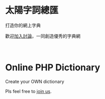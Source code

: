 # 太陽字詞總匯
打造你的網上字典<p>
歡迎<a href="http://hkcitizen.co.nf/d/20-online-php-dictionary">加入討論</a>，一同創造優秀的字典網<p>　<p>
  
# Online PHP Dictionary
Create your OWN dictionary<p>
Pls feel free to <a href="http://hkcitizen.co.nf/d/20-online-php-dictionary">join us</a>.
